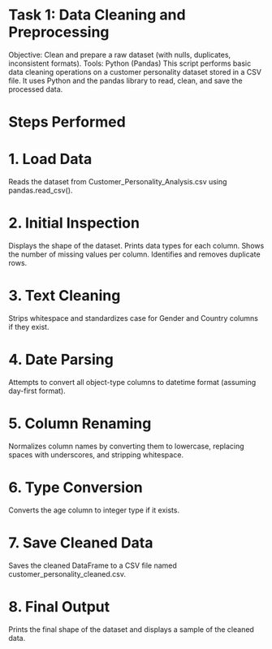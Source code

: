 # Task 1: Data Cleaning and Preprocessing
Objective: Clean and prepare a raw dataset (with nulls, duplicates, inconsistent formats).
Tools: Python (Pandas)
This script performs basic data cleaning operations on a customer personality dataset stored in a CSV file. It uses Python and the pandas library to read, clean, and save the processed data.

# Steps Performed
# 1. Load Data
Reads the dataset from Customer_Personality_Analysis.csv using pandas.read_csv().

# 2. Initial Inspection
Displays the shape of the dataset.
Prints data types for each column.
Shows the number of missing values per column.
Identifies and removes duplicate rows.

# 3. Text Cleaning
Strips whitespace and standardizes case for Gender and Country columns if they exist.

# 4. Date Parsing
Attempts to convert all object-type columns to datetime format (assuming day-first format).

# 5. Column Renaming
Normalizes column names by converting them to lowercase, replacing spaces with underscores, and stripping whitespace.

# 6. Type Conversion
Converts the age column to integer type if it exists.

# 7. Save Cleaned Data
Saves the cleaned DataFrame to a CSV file named customer_personality_cleaned.csv.

# 8. Final Output
Prints the final shape of the dataset and displays a sample of the cleaned data.
